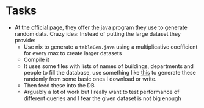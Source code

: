 # Tasks
* At [the official page](https://www.db-book.com/university-lab-dir/sample_tables-dir/index.html), they offer the java program they use to generate random data. Crazy idea: Instead of putting the large dataset they provide:
  * Use nix to generate a `tableGen.java` using a multiplicative coefficient for every max to create larger datasets
  * Compile it
  * It uses some files with lists of names of buildings, departments and people to fill the database, use something like [this](https://github.com/lolPants/markov) to generate these randomly from some basic ones I download or write.
  * Then feed these into the DB
  * Arguably a lot of work but I really want to test performance of different queries and I fear the given dataset is not big enough
